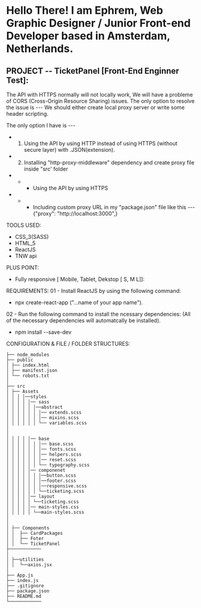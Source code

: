 # Hello There! I am Ephrem, Web Graphic Designer / Junior Front-end Developer based in Amsterdam, Netherlands.

## PROJECT -- TicketPanel [Front-End Enginner Test]:

The API with HTTPS normally will not locally work, We will have a probleme of CORS (Cross-Origin Resource Sharing) issues.
The only option to resolve the issue is --- We should either create local proxy server or write some header scripting.

The only option I have is --- 
- 01. Using the API by using HTTP instead of using HTTPS (without secure layer) with .JSON(extension).
- 02. Installing "http-proxy-middleware" dependency and create proxy file inside "src' folder
- - - Using the API by using HTTPS
- - - Including custom proxy URL in my "package.json" file like this ---  {"proxy": "http://localhost:3000",}

TOOLS USED:
- CSS_3(SASS)
- HTML_5
- ReactJS
- TNW api

PLUS POINT:
- Fully responsive [ Mobile, Tablet, Dekstop [ S, M L]]:

REQUIREMENTS:
01 - Install ReactJS by using the following command:

- npx create-react-app ("...name of your app name").

02 - Run the following command to install the ncessary dependencies: (All of the necessary dependencies will automatcally be installed).

- npm install --save-dev


CONFIGURATION & FILE / FOLDER STRUCTURES:
```
├── node_modules
├── public
│ ├── index.html
│ ├── manifest.json
│ └── robots.txt
│
├── src
│ ├── Assets
│ │ │ │──styles
│ │ │ │ │── sass
│ │ │ │ │ │──abstract
│ │ │ │ │ │ │── extends.scss
│ │ │ │ │ │ │── mixins.scss
│ │ │ │ │ │ └── variables.scss
│
│
│ │ │ │ │── base
│ │ │ │ │ │ │── base.scss
│ │ │ │ │ │ │── fonts.scss
│ │ │ │ │ │ │── helpers.scss
│ │ │ │ │ │ │── reset.scss
│ │ │ │ │ │ └── typography.scss
│ │ │ │ │── componenet
│ │ │ │ │ │ │──button.scss
│ │ │ │ │ │ │──footer.scss
│ │ │ │ │ │ │──responsive.scss
│ │ │ │ │ │ └──ticketing.scss
│ │ │ │ │── layout
│ │ │ │ │ └──ticketing.scss
│ │ │ │ │── main-styles.css
│ │ │ │ │ └──main-styles.scss
│
│
│ ├── Components
│ │  ├── CardPackages
│ │  ├── Foter
│ │  └── TicketPanel
├────────────
│
│ ├──utilities
│ │  └──axios.jsx
│
├── App.js
├── index.js
├── .gitignore
├── package.json
├── README.md
└────────────
```
